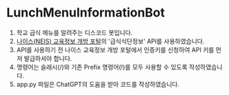 # LunchMenuInformationBot
1. 학교 급식 메뉴를 알려주는 디스코드 봇입니다.<br/>
2. [나이스(NEIS) 교육정보 개방 포털](https://open.neis.go.kr/portal/data/service/selectServicePage.do?page=1&rows=10&sortColumn=&sortDirection=&infId=OPEN17320190722180924242823&infSeq=1)의 '급식식단정보' API를 사용하였습니다.<br/>
3. API를 사용하기 전 나이스 교육정보 개방 포털에서 인증키를 신청하여 API 키를 먼저 발급하셔야 합니다.<br/>
4. 명령어는 슬래시(/)와 기존 Prefix 명령어(!)를 모두 사용할 수 있도록 작성하였습니다.
5. app.py 파일은 ChatGPT의 도움을 받아 코드를 작성하였습니다.
